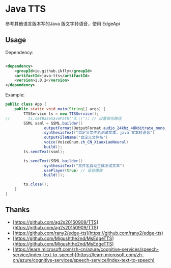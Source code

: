 # Java TTS
参考其他语言版本写的Java 版文字转语音，使用 EdgeApi

## Usage

Dependency:
```xml

<dependency>
    <groupId>io.github.ikfly</groupId>
    <artifactId>java-tts</artifactId>
    <version>1.0.2</version>
</dependency>

```

Example:
```java
public class App {
    public static void main(String[] args) {
        TTSService ts = new TTSService();
//        ts.setBaseSavePath("d:\\"); // 设置保存路径
        SSML ssml = SSML.builder()
                .outputFormat(OutputFormat.audio_24khz_48kbitrate_mono_mp3)
                .synthesisText("自定义文件名测试文本，java 文本转语音")
                .outputFileName("自定义文件名")
                .voice(VoiceEnum.zh_CN_XiaoxiaoNeural)
                .build();
        ts.sendText(ssml);

        ts.sendText(SSML.builder()
                .synthesisText("文件名自动生成测试文本")
                .usePlayer(true) // 语音播放
                .build());

        ts.close();
    }
}
```

## Thanks
- [https://github.com/ag2s20150909/TTS](https://github.com/ag2s20150909/TTS)
- [https://github.com/rany2/edge-tts](https://github.com/rany2/edge-tts)
- [https://github.com/Migushthe2nd/MsEdgeTTS](https://github.com/Migushthe2nd/MsEdgeTTS)
- [https://learn.microsoft.com/zh-cn/azure/cognitive-services/speech-service/index-text-to-speech](https://learn.microsoft.com/zh-cn/azure/cognitive-services/speech-service/index-text-to-speech)

